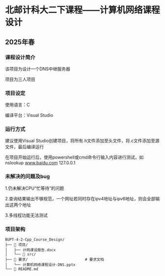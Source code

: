 # 北邮计科大二下课程——计算机网络课程设计
## 2025年春
### 课程设计简介

该项目为设计一个DNS中继服务器

项目为三人项目

### 项目设定
使用语言：C

编译平台：Visual Studio

### 运行方式
建议使用Visual Studio创建项目，将所有.h文件添加至头文件，将.c文件添加至源文件，最后编译运行

在项目开始运行后，使用powershell或cmd命令行输入内容进行测试，如nslookup www.baidu.com 127.0.0.1

### 未解决的问题及bug

1.仍未解决CPU“忙等待”的问题

2.查询结果输出不够规范，一个网址若同时存在ipv4地址与ipv6地址，则会全部输出这两个地址

3.多线程功能无法测试

### 项目架构

```
BUPT-4-2-Cpp_Course_Design/
├── 📂 项目/        
│   ├── 计网课设报告.docx                          
│   └── 📂 src/                           
├── 📂 要求/                          # 要求文档
│   └── 计算机网络课程设计-DNS.pptx
└── 📄 README.md
```
